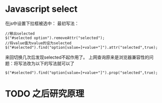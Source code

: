 # Javascript select

在js中设置下拉框被选中：
最初写法：

```
//移出selected
$("#selected option").removeAttr("selected");
//将value值为value的设为selected
$("#selected").find("option[value=]+value+"]").attr("selected",true);
```
来回切换几次后发现selected不起作用了。
上网查询原来是浏览器兼容性的问题：将写法改为以下的写法就可以了

```
$("#selected").find("option[value=]+value+"]").prop("selected",true);
```

# TODO 之后研究原理
